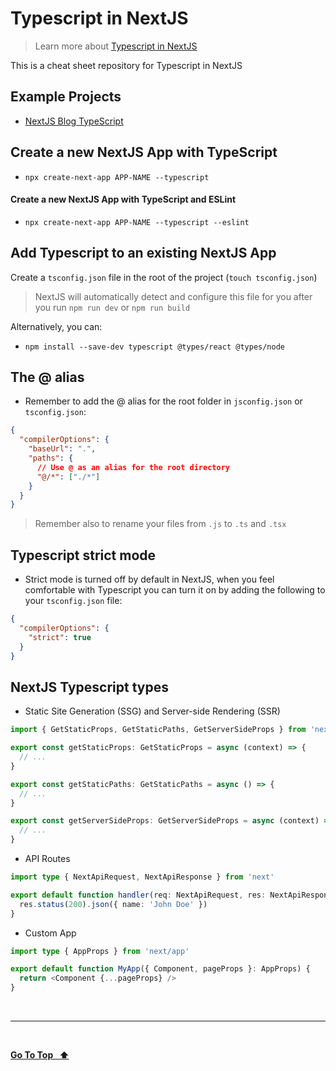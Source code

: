 # Typescript in NextJS

> Learn more about [Typescript in NextJS](https://nextjs.org/docs/basic-features/typescript)

This is a cheat sheet repository for Typescript in NextJS

## Example Projects

- [NextJS Blog TypeScript](https://github.com/emanuelefavero/nextjs-blog-typescript)

## Create a new NextJS App with TypeScript

- `npx create-next-app APP-NAME --typescript`

#### Create a new NextJS App with TypeScript and ESLint

- `npx create-next-app APP-NAME --typescript --eslint`

## Add Typescript to an existing NextJS App

Create a `tsconfig.json` file in the root of the project (`touch tsconfig.json`)

> NextJS will automatically detect and configure this file for you after you run `npm run dev` or `npm run build`

Alternatively, you can:

- `npm install --save-dev typescript @types/react @types/node`

## **The @ alias**

- Remember to add the @ alias for the root folder in `jsconfig.json` or `tsconfig.json`:

```json
{
  "compilerOptions": {
    "baseUrl": ".",
    "paths": {
      // Use @ as an alias for the root directory
      "@/*": ["./*"]
    }
  }
}
```

> Remember also to rename your files from `.js` to `.ts` and `.tsx`

## Typescript strict mode

- Strict mode is turned off by default in NextJS, when you feel comfortable with Typescript you can turn it on by adding the following to your `tsconfig.json` file:

```json
{
  "compilerOptions": {
    "strict": true
  }
}
```

## **NextJS Typescript types**

- Static Site Generation (SSG) and Server-side Rendering (SSR)

```ts
import { GetStaticProps, GetStaticPaths, GetServerSideProps } from 'next'

export const getStaticProps: GetStaticProps = async (context) => {
  // ...
}

export const getStaticPaths: GetStaticPaths = async () => {
  // ...
}

export const getServerSideProps: GetServerSideProps = async (context) => {
  // ...
}
```

- API Routes

```ts
import type { NextApiRequest, NextApiResponse } from 'next'

export default function handler(req: NextApiRequest, res: NextApiResponse) {
  res.status(200).json({ name: 'John Doe' })
}
```

- Custom App

```ts
import type { AppProps } from 'next/app'

export default function MyApp({ Component, pageProps }: AppProps) {
  return <Component {...pageProps} />
}
```

&nbsp;

---

&nbsp;

[**Go To Top &nbsp; ⬆️**](#demo)
